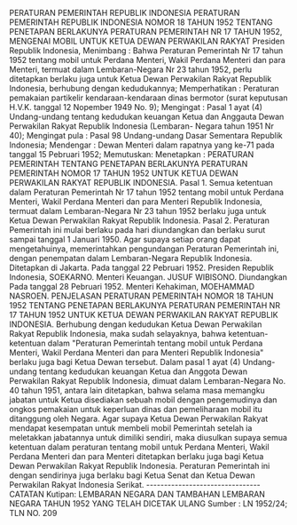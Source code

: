  PERATURAN PEMERINTAH REPUBLIK INDONESIA PERATURAN PEMERINTAH REPUBLIK INDONESIA NOMOR 18 TAHUN 1952 TENTANG PENETAPAN BERLAKUNYA PERATURAN PEMERINTAH NR 17 TAHUN 1952, MENGENAI MOBIL UNTUK KETUA DEWAN PERWAKILAN RAKYAT Presiden Republik Indonesia,
Menimbang :
 Bahwa Peraturan Pemerintah Nr 17 tahun 1952 tentang mobil untuk Perdana Menteri, Wakil Perdana Menteri dan para Menteri, termuat dalam Lembaran-Negara Nr 23 tahun 1952, perlu ditetapkan berlaku juga untuk Ketua Dewan Perwakilan Rakyat Republik Indonesia, berhubung dengan kedudukannya; Memperhatikan : Peraturan pemakaian partikelir kendaraan-kendaraan dinas bermotor (surat keputusan H.V.K. tanggal 12 Nopember 1949 No. 9);
Mengingat :
 Pasal 1 ayat (4) Undang-undang tentang kedudukan keuangan Ketua dan Anggauta Dewan Perwakilan Rakyat Republik Indonesia (Lembaran- Negara tahun 1951 Nr 40); Mengingat pula : Pasal 98 Undang-undang Dasar Sementara Republik Indonesia; Mendengar : Dewan Menteri dalam rapatnya yang ke-71 pada tanggal 15 Pebruari 1952; Memutuskan: Menetapkan : PERATURAN PEMERINTAH TENTANG PENETAPAN BERLAKUNYA PERATURAN PEMERINTAH NOMOR 17 TAHUN 1952 UNTUK KETUA DEWAN PERWAKILAN RAKYAT REPUBLIK INDONESIA. Pasal 1. Semua ketentuan dalam Peraturan Pemerintah Nr 17 tahun 1952 tentang mobil untuk Perdana Menteri, Wakil Perdana Menteri dan para Menteri Republik Indonesia, termuat dalam Lembaran-Negara Nr 23 tahun 1952 berlaku juga untuk Ketua Dewan Perwakilan Rakyat Republik Indonesia. Pasal 2. Peraturan Pemerintah ini mulai berlaku pada hari diundangkan dan berlaku surut sampai tanggal 1 Januari 1950. Agar supaya setiap orang dapat mengetahuinya, memerintahkan pengundangan Peraturan Pemerintah ini, dengan penempatan dalam Lembaran-Negara Republik Indonesia. Ditetapkan di Jakarta. Pada tanggal 22 Pebruari 1952. Presiden Republik Indonesia, SOEKARNO. Menteri Keuangan. JUSUF WIBISONO. Diundangkan Pada tanggal 28 Pebruari 1952. Menteri Kehakiman, MOEHAMMAD NASROEN. PENJELASAN PERATURAN PEMERINTAH NOMOR 18 TAHUN 1952 TENTANG PENETAPAN BERLAKUNYA PERATURAN PEMERINTAH NR 17 TAHUN 1952 UNTUK KETUA DEWAN PERWAKILAN RAKYAT REPUBLIK INDONESIA. Berhubung dengan kedudukan Ketua Dewan Perwakilan Rakyat Republik Indonesia, maka sudah selayaknya, bahwa ketentuan- ketentuan dalam "Peraturan Pemerintah tentang mobil untuk Perdana Menteri, Wakil Perdana Menteri dan para Menteri Republik Indonesia" berlaku juga bagi Ketua Dewan tersebut. Dalam pasal 1 ayat (4) Undang-undang tentang kedudukan keuangan Ketua dan Anggota Dewan Perwakilan Rakyat Republik Indonesia, dimuat dalam Lembaran-Negara No. 40 tahun 1951, antara lain ditetapkan, bahwa selama masa memangku jabatan untuk Ketua disediakan sebuah mobil dengan pengemudinya dan ongkos pemakaian untuk keperluan dinas dan pemeliharaan mobil itu ditanggung oleh Negara. Agar supaya Ketua Dewan Perwakilan Rakyat mendapat kesempatan untuk membeli mobil Pemerintah setelah ia meletakkan jabatannya untuk dimiliki sendiri, maka diusulkan supaya semua ketentuan dalam peraturan tentang mobil untuk Perdana Menteri, Wakil Perdana Menteri dan para Menteri ditetapkan berlaku juga bagi Ketua Dewan Perwakilan Rakyat Republik Indonesia. Peraturan Pemerintah ini dengan sendirinya juga berlaku bagi Ketua Senat dan Ketua Dewan Perwakilan Rakyat Indonesia Serikat. -------------------------------- CATATAN Kutipan: LEMBARAN NEGARA DAN TAMBAHAN LEMBARAN NEGARA TAHUN 1952 YANG TELAH DICETAK ULANG Sumber : LN 1952/24; TLN NO. 209